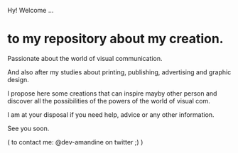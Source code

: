 Hy! Welcome ...
# to my repository  about my creation.

Passionate about the world of visual communication.

And also after my studies about printing, publishing, advertising and graphic design.

I propose here some creations that can inspire mayby other person and discover all the possibilities of the powers of the world of visual com.

I am at your disposal if you need help, advice or any other information.


See you soon.

( to contact me: @dev-amandine on twitter ;) )

